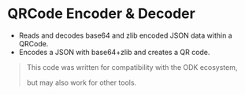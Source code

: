 # QRCode Encoder & Decoder

- Reads and decodes base64 and zlib encoded JSON data within a QRCode.
- Encodes a JSON with base64+zlib and creates a QR code.

> This code was written for compatibility with the ODK ecosystem,
>
> but may also work for other tools.
